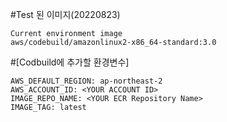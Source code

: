 #Test 된 이미지(20220823)
  ```
  Current environment image
  aws/codebuild/amazonlinux2-x86_64-standard:3.0
  ```
#[Codbuild에 추가할 환경변수]
  ```
AWS_DEFAULT_REGION: ap-northeast-2
AWS_ACCOUNT_ID: <YOUR ACCOUNT ID>
IMAGE_REPO_NAME: <YOUR ECR Repository Name>
IMAGE_TAG: latest
  ```

